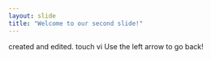 ```yaml
---
layout: slide
title: "Welcome to our second slide!"
---
```

created and edited. touch vi
Use the left arrow to go back!
